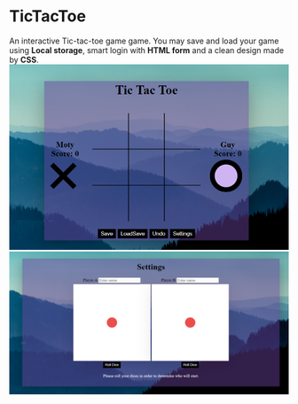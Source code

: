 # TicTacToe
An interactive Tic-tac-toe game game. You may save and load your game using <b>Local storage</b>, smart login with <b>HTML form</b> and a clean design made by <b>CSS</b>.
<br>
![alt text](https://github.com/MotyDouek/TicTacToe/blob/main/Images/ScreenShots/screen3.png?raw=true)
<br>
![alt text](https://github.com/MotyDouek/TicTacToe/blob/main/Images/ScreenShots/screen1.png?raw=true)

